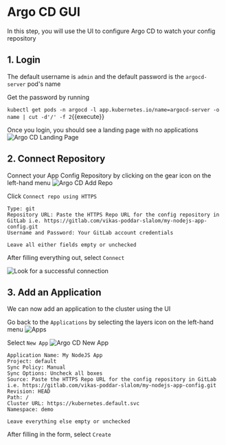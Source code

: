 # Argo CD GUI

In this step, you will use the UI to configure Argo CD to watch your config repository

## 1. Login

The default username is `admin` and the default password is the `argocd-server` pod's name

Get the password by running  

`kubectl get pods -n argocd -l app.kubernetes.io/name=argocd-server -o name | cut -d'/' -f 2`{{execute}}

Once you login, you should see a landing page with no applications
![Argo CD Landing Page](argocd_landingpage_empty.png)

## 2. Connect Repository

Connect your App Config Repository by clicking on the gear icon on the left-hand menu
![Argo CD Add Repo](argocd_repos_setup1.png)

Click `Connect repo using HTTPS`

```
Type: git
Repository URL: Paste the HTTPS Repo URL for the config repository in GitLab i.e. https://gitlab.com/vikas-poddar-slalom/my-nodejs-app-config.git
Username and Password: Your GitLab account credentials

Leave all either fields empty or unchecked
```

After filling everything out, select `Connect`

![Look for a successful connection](argocd_repo_connect_success.png)

## 3. Add an Application

We can now add an application to the cluster using the UI

Go back to the `Applications` by selecting the layers icon on the left-hand menu
![Apps](argocd_applications.png)

Select `New App`
![Argo CD New App](argocd_landingpage_newapp.png)

```
Application Name: My NodeJS App
Project: default
Sync Policy: Manual
Sync Options: Uncheck all boxes
Source: Paste the HTTPS Repo URL for the config repository in GitLab i.e. https://gitlab.com/vikas-poddar-slalom/my-nodejs-app-config.git
Revision: HEAD
Path: /
Cluster URL: https://kubernetes.default.svc
Namespace: demo

Leave everything else empty or unchecked
```

After filling in the form, select `Create`
